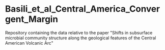 # Basili_et_al_Central_America_Convergent_Margin
Repository containing the data relative to the paper "Shifts in subsurface microbial community structure along the geological features of the Central American Volcanic Arc"
